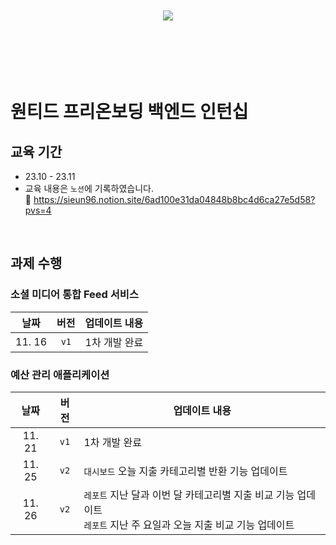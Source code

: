 <br>
<br>

<div align="center">
  <img src="https://github.com/wanted-backend-internship/.github/assets/119668620/709b73f0-c3e0-4e3f-a81f-7885b6da1683"/>
</div>

<br>
<br>
<br>
<br>
<br>

# 원티드 프리온보딩 백엔드 인턴십
## 교육 기간
- 23.10 - 23.11
- 교육 내용은 `노션`에 기록하였습니다. <br>
  🔗 https://sieun96.notion.site/6ad100e31da04848b8bc4d6ca27e5d58?pvs=4

<br>

## 과제 수행
### 소셜 미디어 통합 Feed 서비스
|날짜|버전|업데이트 내용|
|:---:|:---:|---|
|11. 16|`v1`|1차 개발 완료|

### 예산 관리 애플리케이션

|날짜|버전|업데이트 내용|
|:---:|:---:|---|
|11. 21|`v1`|1차 개발 완료|
|11. 25|`v2`|`대시보드` 오늘 지출 카테고리별 반환 기능 업데이트|
|11. 26|`v2`|`레포트` 지난 달과 이번 달 카테고리별 지출 비교 기능 업데이트 <br> `레포트` 지난 주 요일과 오늘 지출 비교 기능 업데이트|

<br>

